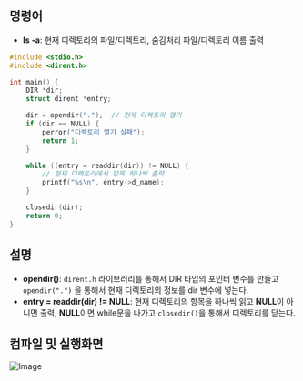 ## 명령어
- **ls -a**: 현재 디렉토리의 파일/디렉토리, 숨김처리 파일/디렉토리 이름 출력
```c
#include <stdio.h>
#include <dirent.h>

int main() {
    DIR *dir;
    struct dirent *entry;

    dir = opendir(".");  // 현재 디렉토리 열기
    if (dir == NULL) {
        perror("디렉토리 열기 실패");
        return 1;
    }

    while ((entry = readdir(dir)) != NULL) {
        // 현재 디렉토리에서 항목 하나씩 출력
        printf("%s\n", entry->d_name);
    }

    closedir(dir);
    return 0;
}
```
## 설명
- **opendir()**: ``dirent.h`` 라이브러리를 통해서 DIR 타입의 포인터 변수를 만들고 ``opendir(".")`` 을 통해서 현재 디렉토리의 정보를 dir 변수에 넣는다.
- **entry = readdir(dir) != NULL**: 현재 디렉토리의 항목을 하나씩 읽고 **NULL**이 아니면 출력, **NULL**이면 while문을 나가고 ``closedir()``을 통해서 디렉토리를 닫는다.

## 컴파일 및 실행화면

![Image](https://github.com/user-attachments/assets/5f2176f8-07ae-4799-bf14-aa121b18ca59)